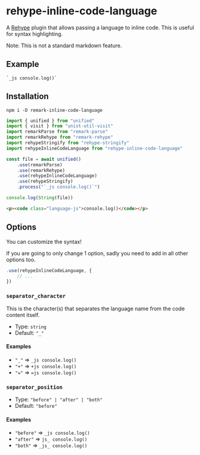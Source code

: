 # rehype-inline-code-language

A [Rehype](https://github.com/rehypejs/rehype) plugin that allows passing a language to inline code. This is useful for syntax highlighting.

Note: This is not a standard markdown feature.

## Example

```
`_js console.log()`
```

## Installation

```
npm i -D remark-inline-code-language
```

<!-- prettier-ignore -->
```js
import { unified } from "unified"
import { visit } from "unist-util-visit"
import remarkParse from "remark-parse"
import remarkRehype from "remark-rehype"
import rehypeStringify from "rehype-stringify"
import rehypeInlineCodeLanguage from "rehype-inline-code-language"

const file = await unified()
	.use(remarkParse)
	.use(remarkRehype)
	.use(rehypeInlineCodeLanguage)
	.use(rehypeStringify)
	.process("`_js console.log()`")

console.log(String(file))

```

```html
<p><code class="language-js">console.log()</code></p>
```

## Options

You can customize the syntax!

If you are going to only change 1 option, sadly you need to add in all other options too.

```js
.use(rehypeInlineCodeLanguage, {
	// ...
})
```

### `separator_character`

This is the character(s) that separates the language name from the code content itself.

- Type: `string`
- Default: `"_"`

#### Examples

- `"_"` => `_js console.log()`
- `"+"` => `+js console.log()`
- `"="` => `=js console.log()`

### `separator_position`

- Type: `"before" | "after" | "both"`
- Default: `"before"`

#### Examples

- `"before"` => `_js console.log()`
- `"after"` => `js_ console.log()`
- `"both"` => `_js_ console.log()`
